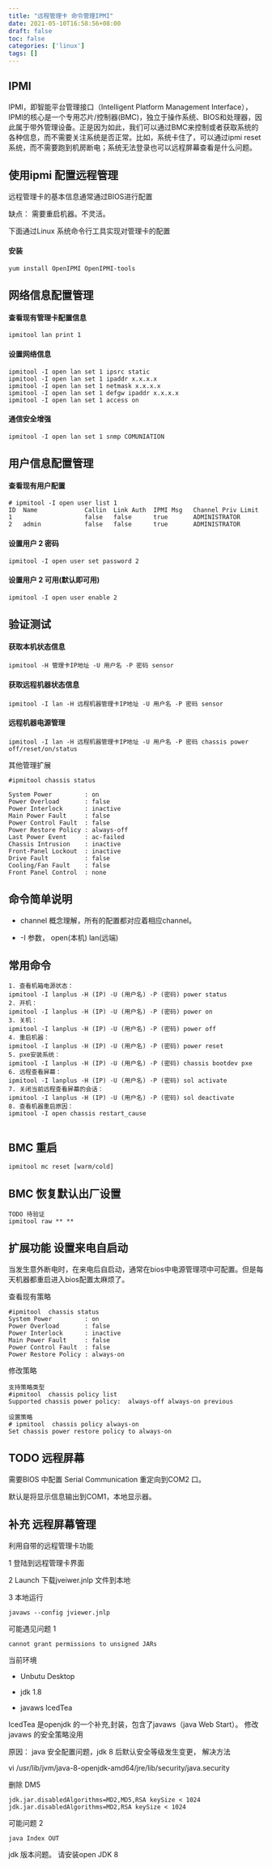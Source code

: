 ```yaml
---
title: "远程管理卡 命令管理IPMI"
date: 2021-05-10T16:58:56+08:00
draft: false
toc: false
categories: ['linux']
tags: []
---
```


## IPMI

IPMI，即智能平台管理接口（Intelligent Platform Management Interface），IPMI的核心是一个专用芯片/控制器(BMC)，独立于操作系统、BIOS和处理器，因此属于带外管理设备。正是因为如此，我们可以通过BMC来控制或者获取系统的各种信息，而不需要关注系统是否正常。比如，系统卡住了，可以通过ipmi reset系统，而不需要跑到机房断电；系统无法登录也可以远程屏幕查看是什么问题。

## 使用ipmi 配置远程管理

远程管理卡的基本信息通常通过BIOS进行配置

缺点： 需要重启机器。不灵活。

下面通过Linux 系统命令行工具实现对管理卡的配置

#### 安装

```
yum install OpenIPMI OpenIPMI-tools
```

## 网络信息配置管理

#### 查看现有管理卡配置信息

```
ipmitool lan print 1
```

#### 设置网络信息

```
ipmitool -I open lan set 1 ipsrc static
ipmitool -I open lan set 1 ipaddr x.x.x.x
ipmitool -I open lan set 1 netmask x.x.x.x
ipmitool -I open lan set 1 defgw ipaddr x.x.x.x
ipmitool -I open lan set 1 access on
```

#### 通信安全增强

```
ipmitool -I open lan set 1 snmp COMUNIATION
```

## 用户信息配置管理

#### 查看现有用户配置

```
# ipmitool -I open user list 1
ID  Name             Callin  Link Auth  IPMI Msg   Channel Priv Limit
1                    false   false      true       ADMINISTRATOR
2   admin            false   false      true       ADMINISTRATOR
```

#### 设置用户 2 密码

```
ipmitool -I open user set password 2
```

#### 设置用户 2 可用(默认即可用)

```
ipmitool -I open user enable 2
````

## 验证测试

#### 获取本机状态信息

```
ipmitool -H 管理卡IP地址 -U 用户名 -P 密码 sensor 
```

#### 获取远程机器状态信息

```
ipmitool -I lan -H 远程机器管理卡IP地址 -U 用户名 -P 密码 sensor 
```

#### 远程机器电源管理

```
ipmitool -I lan -H 远程机器管理卡IP地址 -U 用户名 -P 密码 chassis power off/reset/on/status
```

其他管理扩展
```
#ipmitool chassis status

System Power         : on
Power Overload       : false
Power Interlock      : inactive
Main Power Fault     : false
Power Control Fault  : false
Power Restore Policy : always-off
Last Power Event     : ac-failed
Chassis Intrusion    : inactive
Front-Panel Lockout  : inactive
Drive Fault          : false
Cooling/Fan Fault    : false
Front Panel Control  : none
```

## 命令简单说明

- channel 概念理解，所有的配置都对应着相应channel。 

- -I 参数， open(本机) lan(远端)

## 常用命令

```
1. 查看机箱电源状态：
ipmitool -I lanplus -H (IP) -U (用户名) -P (密码) power status
2. 开机：
ipmitool -I lanplus -H (IP) -U (用户名) -P (密码) power on
3. 关机：
ipmitool -I lanplus -H (IP) -U (用户名) -P (密码) power off
4. 重启机器：
ipmitool -I lanplus -H (IP) -U (用户名) -P (密码) power reset
5. pxe安装系统：
ipmitool -I lanplus -H (IP) -U (用户名) -P (密码) chassis bootdev pxe
6. 远程查看屏幕：
ipmitool -I lanplus -H (IP) -U (用户名) -P (密码) sol activate
7. 关闭当前远程查看屏幕的会话：
ipmitool -I lanplus -H (IP) -U (用户名) -P (密码) sol deactivate
8. 查看机器重启原因：
ipmitool -I open chassis restart_cause


```

## BMC 重启

```
ipmitool mc reset [warm/cold]
```

## BMC 恢复默认出厂设置

```
TODO 待验证
ipmitool raw ** **
```

## 扩展功能 设置来电自启动

当发生意外断电时，在来电后自启动，通常在bios中电源管理项中可配置。但是每天机器都重启进入bios配置太麻烦了。

查看现有策略
```
#ipmitool  chassis status
System Power         : on
Power Overload       : false
Power Interlock      : inactive
Main Power Fault     : false
Power Control Fault  : false
Power Restore Policy : always-on
```

修改策略
```
支持策略类型
#ipmitool  chassis policy list
Supported chassis power policy:  always-off always-on previous
```

```
设置策略
# ipmitool  chassis policy always-on
Set chassis power restore policy to always-on
```

## TODO 远程屏幕

需要BIOS 中配置 Serial Communication 重定向到COM2 口。

默认是将显示信息输出到COM1，本地显示器。


## 补充 远程屏幕管理

利用自带的远程管理卡功能

1 登陆到远程管理卡界面

2 Launch 下载jveiwer.jnlp 文件到本地

3 本地运行

```
javaws --config jviewer.jnlp
```

可能遇见问题 1

```
cannot grant permissions to unsigned JARs
```

当前环境

- Unbutu Desktop

- jdk 1.8

- javaws IcedTea

IcedTea 是openjdk 的一个补充,封装，包含了javaws（java Web Start）。 修改javaws 的安全策略没用

原因： java 安全配置问题，jdk 8 后默认安全等级发生变更， 解决方法

vi /usr/lib/jvm/java-8-openjdk-amd64/jre/lib/security/java.security

删除 DM5
```
jdk.jar.disabledAlgorithms=MD2,MD5,RSA keySize < 1024
jdk.jar.disabledAlgorithms=MD2,RSA keySize < 1024
```

可能问题 2

```
java Index OUT
```

jdk 版本问题。 请安装open JDK 8


